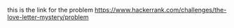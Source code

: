 this is the link for the problem 
https://www.hackerrank.com/challenges/the-love-letter-mystery/problem